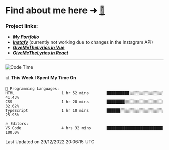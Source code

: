 # Find about me here ➜ [🧑](https://pauabella.dev)

### Project links:
- ***[My Portfolio](https://pauabella.dev)***
- ***[Instafy](https://instafy.me)*** (currently not working due to changes in the Instagram API)
- ***[GiveMeTheLyrics in Vue](https://lyrics.pauabella.dev)***
- ***[GiveMeTheLyrics in React](https://pauabella.dev/GiveMeTheLyrics)***

---
<!--START_SECTION:waka-->
![Code Time](http://img.shields.io/badge/Code%20Time-1%2C758%20hrs%2021%20mins-blue)

📊 **This Week I Spent My Time On** 

```text
💬 Programming Languages: 
HTML                     1 hr 52 mins        ██████████░░░░░░░░░░░░░░░   41.43% 
CSS                      1 hr 28 mins        ████████░░░░░░░░░░░░░░░░░   32.62% 
TypeScript               1 hr 10 mins        ██████░░░░░░░░░░░░░░░░░░░   25.95%

🔥 Editors: 
VS Code                  4 hrs 32 mins       █████████████████████████   100.0%

```


 Last Updated on 29/12/2022 20:06:15 UTC
<!--END_SECTION:waka-->
